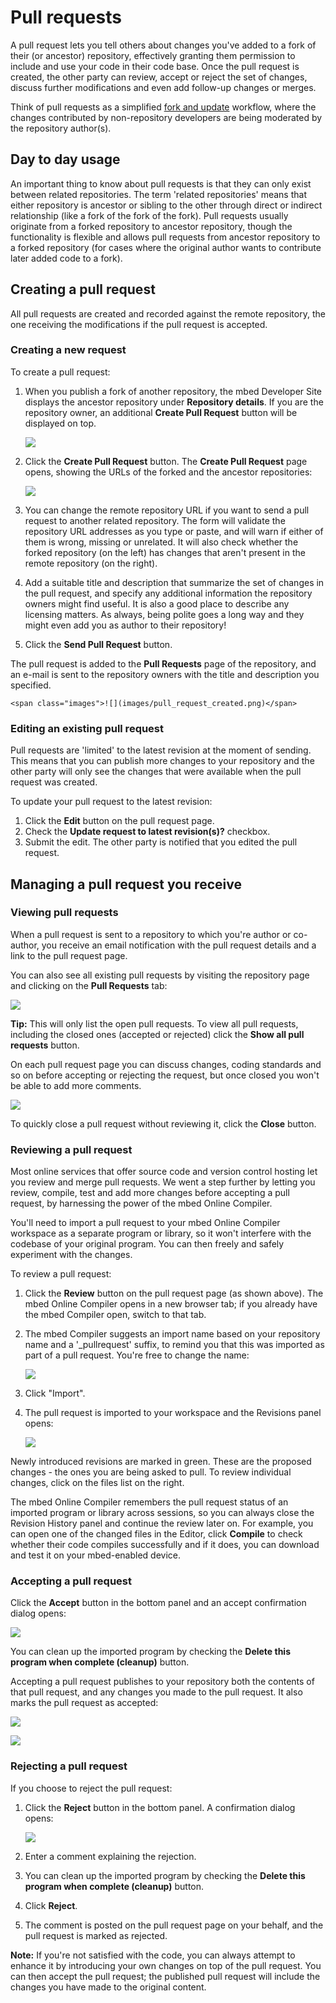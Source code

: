 # Pull requests

A pull request lets you tell others about changes you've added to a fork of their (or ancestor) repository, effectively granting them permission to include and use your code in their code base. Once the pull request is created, the other party can review, accept or reject the set of changes, discuss further modifications and even add follow-up changes or merges.

Think of pull requests as a simplified [fork and update](collab_intro.md) workflow, where the changes contributed by non-repository developers are being moderated by the repository author(s).

## Day to day usage

An important thing to know about pull requests is that they can only exist between related repositories. The term 'related repositories' means that either repository is ancestor or sibling to the other through direct or indirect relationship (like a fork of the fork of the fork). Pull requests usually originate from a forked repository to ancestor repository, though the functionality is flexible and allows pull requests from ancestor repository to a forked repository (for cases where the original author wants to contribute later added code to a fork).

## Creating a pull request

All pull requests are created and recorded against the remote repository, the one receiving the modifications if the pull request is accepted.

### Creating a new request

To create a pull request:

1. When you publish a fork of another repository, the mbed Developer Site displays the ancestor repository under **Repository details**. If you are the repository owner, an additional **Create Pull Request** button will be displayed on top.

	<span class="images">![](images/repo_details.png)</span>

1. Click the **Create Pull Request** button. The **Create Pull Request** page opens, showing the URLs of the forked and the ancestor repositories:

	<span class="images">![](images/create_pull_request.png)</span>

1. You can change the remote repository URL if you want to send a pull request to another related repository. The form will validate the repository URL addresses as you type or paste, and will warn if either of them is wrong, missing or unrelated. It will also check whether the forked repository (on the left) has changes that aren't present in the remote repository (on the right).

1. Add a suitable title and description that summarize the set of changes in the pull request, and specify any additional information the repository owners might find useful. It is also a good place to describe any licensing matters. As always, being polite goes a long way and they might even add you as author to their repository!

1. Click the **Send Pull Request** button.

The pull request is added to the **Pull Requests** page of the repository, and an e-mail is sent to the repository owners with the title and description you specified.

	<span class="images">![](images/pull_request_created.png)</span>

### Editing an existing pull request

Pull requests are 'limited' to the latest revision at the moment of sending. This means that you can publish more changes to your repository and the other party will only see the changes that were available when the pull request was created. 

To update your pull request to the latest revision:

1. Click the **Edit** button on the pull request page.
1. Check the **Update request to latest revision(s)?** checkbox.
1. Submit the edit. The other party is notified that you edited the pull request. 

## Managing a pull request you receive 

### Viewing pull requests 

When a pull request is sent to a repository to which you're author or co-author, you receive an email notification with the pull request details and a link to the pull request page. 

You can also see all existing pull requests by visiting the repository page and clicking on the **Pull Requests** tab:

<span class="images">![](images/open_pull_requests.png)</span>

<span class="tips">**Tip:** This will only list the open pull requests. To view all pull requests, including the closed ones (accepted or rejected) click the **Show all pull requests** button.</span>

On each pull request page you can discuss changes, coding standards and so on before accepting or rejecting the request, but once closed you won't be able to add more comments.

<span class="images">![](images/review_pull_request.png)</span>

To quickly close a pull request without reviewing it, click the **Close** button.

### Reviewing a pull request

Most online services that offer source code and version control hosting let you review and merge pull requests.
We went a step further by letting you review, compile, test and add more changes before accepting a pull request, by harnessing the power of the mbed Online Compiler.

You'll need to import a pull request to your mbed Online Compiler workspace as a separate program or library, so it won't interfere with the codebase of your original program. You can then freely and safely experiment with the changes.

To review a pull request:

1. Click the **Review** button on the pull request page (as shown above). The mbed Online Compiler opens in a new browser tab; if you already have the mbed Compiler open, switch to that tab.

1.  The mbed Compiler suggests an import name based on your repository name and a '_pullrequest' suffix, to remind you that this was imported as part of a pull request. You're free to change the name:

	<span class="images">![](images/import_pull_request.png)</span>

1. Click "Import".

1. The pull request is imported to your workspace and the Revisions panel opens:
	
	<span class="images">![](images/revision_history_pull_request.png)</span>

Newly introduced revisions are marked in green. These are the proposed changes - the ones you are being asked to pull. To review individual changes, click on the files list on the right. 

The mbed Online Compiler remembers the pull request status of an imported program or library across sessions, so you can always close the Revision History panel and continue the review later on. For example, you can open one of the changed files in the Editor, click **Compile** to check whether their code compiles successfully and if it does, you can download and test it on your mbed-enabled device.

### Accepting a pull request

Click the **Accept** button in the bottom panel and an accept confirmation dialog opens:

<span class="images">![](images/accept_pull_request.png)</span>

You can clean up the imported program by checking the **Delete this program when complete (cleanup)** button.

Accepting a pull request publishes to your repository both the contents of that pull request, and any changes you made to the pull request. It also marks the pull request as accepted:

<span class="images">![](images/pull_request_accepted.png)</span>

<span class="images">![](images/pull_request_closed.png)</span>


### Rejecting a pull request

If you choose to reject the pull request:

1. Click the **Reject** button in the bottom panel. A confirmation dialog opens:

	<span class="images">![](images/reject_pull_request.png)</span>

1. Enter a comment explaining the rejection. 

1. You can clean up the imported program by checking the **Delete this program when complete (cleanup)** button.

1. Click **Reject**.

1. The comment is posted on the pull request page on your behalf, and the pull request is marked as rejected.

<span class="notes">**Note:** If you're not satisfied with the code, you can always attempt to enhance it by introducing your own changes on top of the pull request. You can then accept the pull request; the published pull request will include the changes you have made to the original content.
</span>


